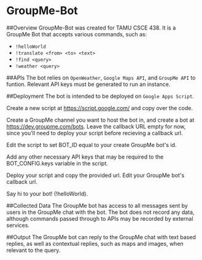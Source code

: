 # GroupMe-Bot

##Overview
GroupMe-Bot was created for TAMU CSCE 438.  It is a GroupMe Bot that accepts various commands, such as:
* `!helloWorld`
* `!translate <from> <to> <text>`
* `!find <query>`
* `!weather <query>`

##APIs
The bot relies on `OpenWeather`, `Google Maps API`, and `GroupMe API` to funtion.  Relevant API keys must be generated to run an instance.

##Deployment
The bot is intended to be deployed on `Google Apps Script`.

Create a new script at https://script.google.com/ and copy over the code.

Create a GroupMe channel you want to host the bot in, and create a bot at https://dev.groupme.com/bots. Leave the callback URL empty for now, since you'll need to deploy your script before recieving a callback url.

Edit the script to set BOT_ID equal to your create GroupMe bot's id. 

Add any other necessary API keys that may be required to the BOT_CONFIG.keys variable in the script.

Deploy your script and copy the provided url. Edit your GroupMe bot's callback url.

Say hi to your bot! (!helloWorld).

##Collected Data
The GroupMe bot has access to all messages sent by users in the GroupMe chat with the bot.  The bot does not record any data, although commands passed through to APIs may be recorded by external services.

##Output
The GroupMe bot can reply to the GroupMe chat with text based replies, as well as contextual replies, such as maps and images, when relevant to the query.
